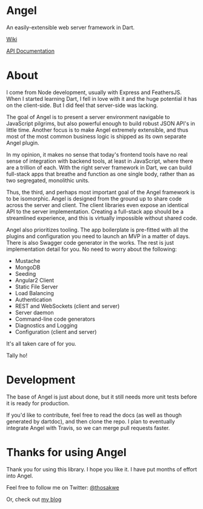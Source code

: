 # Angel
An easily-extensible web server framework in Dart.

[Wiki](https://github.com/angel-dart/angel/wiki)

[API Documentation](http://www.dartdocs.org/documentation/angel_framework/1.0.0-dev)

# About

I come from Node development, usually with Express and FeathersJS. When I started learning
Dart, I fell in love with it and the huge potential it has on the client-side. But I did
feel that server-side was lacking.

The goal of Angel is to present a server environment navigable to JavaScript pilgrims,
but also powerful enough to build robust JSON API's in little time. Another focus is to
make Angel extremely extensible, and thus most of the most common business logic is
shipped as its own separate Angel plugin.

In my opinion, it makes no sense that today's frontend tools have no real sense of
integration with backend tools, at least in JavaScript, where there are a trillion
of each. With the right server framework in Dart, we can build full-stack apps that
breathe and function as one single body, rather than as two segregated, monolithic units.

Thus, the third, and perhaps most important goal of the Angel framework is to be isomorphic. Angel is designed from the ground up to share code across the server and client. The client libraries even expose an identical API to the server implementation. Creating a full-stack app should be a streamlined experience, and this is virtually impossible without shared code.

Angel also prioritizes tooling. The app boilerplate is pre-fitted with all the plugins and configuration you need to launch an MVP in a matter of days. There is also Swagger code generator in the works. The rest is just implementation detail for you. No need to worry about the following:

* Mustache
* MongoDB
* Seeding
* Angular2 Client
* Static File Server
* Load Balancing
* Authentication
* REST and WebSockets (client and server)
* Server daemon
* Command-line code generators
* Diagnostics and Logging
* Configuration (client and server)

It's all taken care of for you.

Tally ho!

# Development
The base of Angel is just about done, but it still needs more
unit tests before it is ready for production.

If you'd like to contribute, feel free to read the docs (as well
as though generated by dartdoc), and then clone the repo. I plan to eventually
integrate Angel with Travis, so we can merge pull requests faster.

# Thanks for using Angel

Thank you for using this library. I hope you like it. I have put months of effort
into Angel.

Feel free to follow me on Twitter:
[@thosakwe](http://twitter.com/thosakwe)

Or, check out [my blog](http://blog.thosakwe.com)
